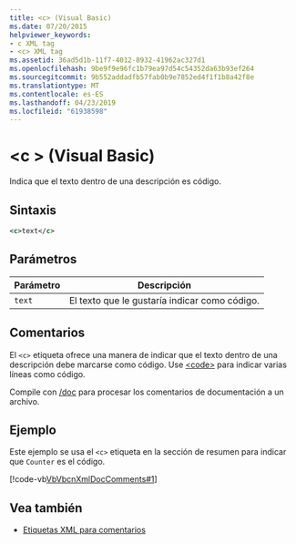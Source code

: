 ```yaml
---
title: <c> (Visual Basic)
ms.date: 07/20/2015
helpviewer_keywords:
- c XML tag
- <c> XML tag
ms.assetid: 36ad5d1b-11f7-4012-8932-41962ac327d1
ms.openlocfilehash: 9be9f9e96fc1b79ea97d54c54352da63b93ef264
ms.sourcegitcommit: 9b552addadfb57fab0b9e7852ed4f1f1b8a42f8e
ms.translationtype: MT
ms.contentlocale: es-ES
ms.lasthandoff: 04/23/2019
ms.locfileid: "61938598"
---
```

# <a name="c-visual-basic"></a>\<c > (Visual Basic)
Indica que el texto dentro de una descripción es código.  
  
## <a name="syntax"></a>Sintaxis  
  
```xml  
<c>text</c>  
```  
  
## <a name="parameters"></a>Parámetros  
  
|Parámetro|Descripción|  
|---|---|  
|`text`|El texto que le gustaría indicar como código.|  
  
## <a name="remarks"></a>Comentarios  
 El `<c>` etiqueta ofrece una manera de indicar que el texto dentro de una descripción debe marcarse como código. Use [\<code>](../../../visual-basic/language-reference/xmldoc/code.md) para indicar varias líneas como código.  
  
 Compile con [/doc](../../../visual-basic/reference/command-line-compiler/doc.md) para procesar los comentarios de documentación a un archivo.  
  
## <a name="example"></a>Ejemplo  
 Este ejemplo se usa el `<c>` etiqueta en la sección de resumen para indicar que `Counter` es el código.  
  
 [!code-vb[VbVbcnXmlDocComments#1](~/samples/snippets/visualbasic/VS_Snippets_VBCSharp/VbVbcnXmlDocComments/VB/Class1.vb#1)]  
  
## <a name="see-also"></a>Vea también

- [Etiquetas XML para comentarios](../../../visual-basic/language-reference/xmldoc/index.md)
